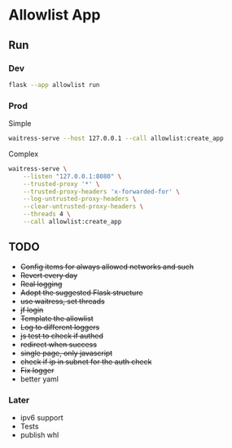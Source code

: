# Allowlist App

## Run

### Dev

```bash
flask --app allowlist run
```

### Prod

Simple

```bash
waitress-serve --host 127.0.0.1 --call allowlist:create_app
```

Complex

```bash
waitress-serve \
    --listen "127.0.0.1:8080" \
    --trusted-proxy '*' \
    --trusted-proxy-headers 'x-forwarded-for' \
    --log-untrusted-proxy-headers \
    --clear-untrusted-proxy-headers \
    --threads 4 \
    --call allowlist:create_app
```

## TODO

* ~~Config items for always allowed networks and such~~
* ~~Revert every day~~
* ~~Real logging~~
* ~~Adopt the suggested Flask structure~~
* ~~use waitress, set threads~~
* ~~jf login~~
* ~~Template the allowlist~~
* ~~Log to different loggers~~
* ~~js test to check if authed~~
* ~~redirect when success~~
* ~~single page, only javascript~~
* ~~check if ip in subnet for the auth check~~
* ~~Fix logger~~
* better yaml

### Later

* ipv6 support
* Tests
* publish whl
